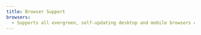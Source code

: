 ```yaml
---
title: Browser Support
browsers:
  - Supports all evergreen, self-updating desktop and mobile browsers out of the box.
---
```

